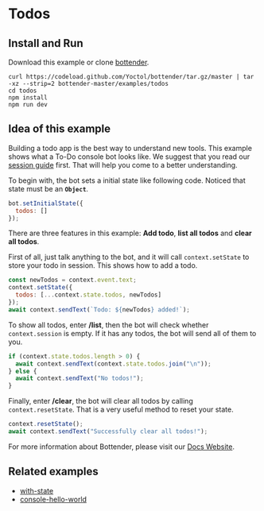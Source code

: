 # Todos

## Install and Run

Download this example or clone [bottender](https://github.com/Yoctol/bottender).

```
curl https://codeload.github.com/Yoctol/bottender/tar.gz/master | tar -xz --strip=2 bottender-master/examples/todos
cd todos
npm install
npm run dev
```

## Idea of this example

Building a todo app is the best way to understand new tools. This example shows
what a To-Do console bot looks like. We suggest that you read our
[session guide](https://bottender.js.org/docs/Guides-Session) first. That will
help you come to a better understanding.

To begin with, the bot sets a initial state like following code. Noticed that
state must be an **`Object`**.

```js
bot.setInitialState({
  todos: []
});
```

There are three features in this example: **Add todo**, **list all todos** and
**clear all todos**.

First of all, just talk anything to the bot, and it will call `context.setState`
to store your todo in session. This shows how to add a todo.

```js
const newTodos = context.event.text;
context.setState({
  todos: [...context.state.todos, newTodos]
});
await context.sendText(`Todo: ${newTodos} added!`);
```

To show all todos, enter **/list**, then the bot will check whether
`context.session` is empty. If it has any todos, the bot will send all of them
to you.

```js
if (context.state.todos.length > 0) {
  await context.sendText(context.state.todos.join("\n"));
} else {
  await context.sendText("No todos!");
}
```

Finally, enter **/clear**, the bot will clear all todos by calling
`context.resetState`. That is a very useful method to reset your state.

```js
context.resetState();
await context.sendText("Successfully clear all todos!");
```

For more information about Bottender, please visit our
[Docs Website](https://bottender.js.org/).

## Related examples

- [with-state](../with-state)
- [console-hello-world](../console-hello-world)
